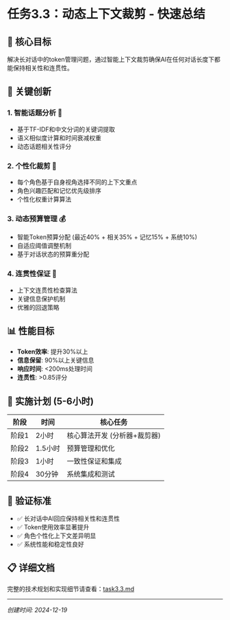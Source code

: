 # 任务3.3：动态上下文裁剪 - 快速总结

## 🎯 核心目标
解决长对话中的token管理问题，通过智能上下文裁剪确保AI在任何对话长度下都能保持相关性和连贯性。

## 🔑 关键创新

### 1. 智能话题分析 🧠
- 基于TF-IDF和中文分词的关键词提取
- 语义相似度计算和时间衰减权重
- 动态话题相关性评分

### 2. 个性化裁剪 👤
- 每个角色基于自身视角选择不同的上下文重点
- 角色兴趣匹配和记忆优先级排序
- 个性化权重计算算法

### 3. 动态预算管理 💰
- 智能Token预算分配 (最近40% + 相关35% + 记忆15% + 系统10%)
- 自适应阈值调整机制
- 基于对话状态的预算重分配

### 4. 连贯性保证 🔗
- 上下文连贯性检查算法
- 关键信息保护机制
- 优雅的回退策略

## 📊 性能目标
- **Token效率**: 提升30%以上
- **信息保留**: 90%以上关键信息
- **响应时间**: <200ms处理时间
- **连贯性**: >0.85评分

## 🔧 实施计划 (5-6小时)

| 阶段 | 时间 | 核心任务 |
|------|------|----------|
| 阶段1 | 2小时 | 核心算法开发 (分析器+裁剪器) |
| 阶段2 | 1.5小时 | 预算管理和优化 |
| 阶段3 | 1小时 | 一致性保证和集成 |
| 阶段4 | 30分钟 | 系统集成和测试 |

## 🎯 验证标准
- ✅ 长对话中AI回应保持相关性和连贯性
- ✅ Token使用效率显著提升
- ✅ 角色个性化上下文差异明显
- ✅ 系统性能和稳定性良好

## 📋 详细文档
完整的技术规划和实现细节请查看：[task3.3.md](task3.3.md)

---
*创建时间: 2024-12-19* 